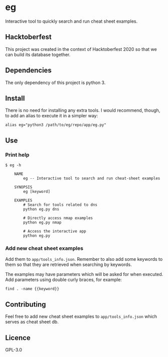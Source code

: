 # eg
Interactive tool to quickly search and run cheat sheet examples.

## Hacktoberfest
This project was created in the context of Hacktoberfest 2020 so that we can build its database together.

## Dependencies
The only dependency of this project is python 3.

## Install
There is no need for installing any extra tools. I would recommend, though, to add an alias to execute it in a simpler way:

`alias eg="python3 /path/to/eg/repo/app/eg.py"`

## Use
### Print help
```
$ eg -h

    NAME
        eg -- Interactive tool to search and run cheat-sheet examples

    SYNOPSIS
        eg [keyword]

    EXAMPLES
        # Search for tools related to dns
        python eg.py dns

        # Directly access nmap examples
        python eg.py nmap

        # Access the interactive app
        python eg.py
```

### Add new cheat sheet examples
Add them to `app/tools_info.json`. Remember to also add some keywords to them so that they are retrieved when searching by keywords.

The examples may have parameters which will be asked for when executed. Add parameters using double curly braces, for example:

`find . -name {{keyword}}`

## Contributing
Feel free to add new cheat sheet examples to `app/tools_info.json` which serves as cheat sheet db.

## Licence
GPL-3.0
